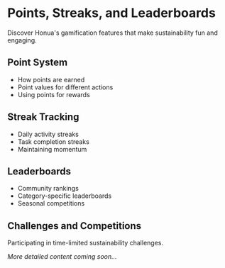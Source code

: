 # Points, Streaks, and Leaderboards

Discover Honua's gamification features that make sustainability fun and engaging.

## Point System

- How points are earned
- Point values for different actions
- Using points for rewards

## Streak Tracking

- Daily activity streaks
- Task completion streaks
- Maintaining momentum

## Leaderboards

- Community rankings
- Category-specific leaderboards
- Seasonal competitions

## Challenges and Competitions

Participating in time-limited sustainability challenges.

*More detailed content coming soon...*
